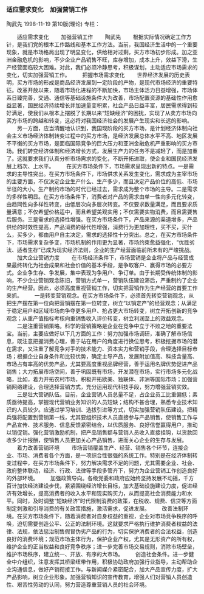 ### 适应需求变化　加强营销工作
陶武先
1998-11-19
第10版(理论)
专栏：

　　适应需求变化
　　加强营销工作
　　陶武先
　　根据实际情况确定工作方针，是我们党的根本工作路线和基本工作方法。当前，我国经济生活中的一个重要现象，就是市场格局出现了明显变化，供给相对过剩，买方市场初步形成。加之亚洲金融危机的影响，不少企业产品销售不旺，库存增加，成本上升，效益下滑，生产经营面临较大困难。对此，我们必须冷静思考，积极谋划，主动适应市场需求的变化，切实加强营销工作。
　　把握市场需求变化
　　世界经济发展的历史表明，买方市场的形成是商品经济发展到一定阶段的产物，是现代市场经济的重要特征。改革开放以来，随着市场化进程的不断加快，市场主体活力日益增强，市场体系日臻完善，交通、通信等基础设施条件大为改善，市场配置资源的基础性作用愈益显著，国民经济持续增长并加速量变积累，社会产品日益丰富，居民需求得到较好满足，使我们从根本上摆脱了长期以来“短缺经济”的困扰，实现了从卖方市场向买方市场的跨越和转变，这必将对我国经济社会的发展产生现实和长远的影响。
　　另一方面，应当清醒地认识到，我国现阶段的买方市场，是计划经济体制向社会主义市场经济体制转变过程中的买方市场，是经济发展总体水平不高、地区发展不平衡的买方市场，是面临国际竞争的巨大压力和亚洲金融危机严重影响的买方市场。我们转变经济体制和经济增长方式，发展生产力的任务不是减轻了，而是加重了。这就要求我们认真分析市场需求的变化，不断开拓进取，使企业和国民经济发展上档次、上水平。
　　在买方市场条件下，市场需求呈现出新的特点。一是需求的主导性突出。在买方市场条件下，市场供求关系发生变化，需求成为主宰市场的主要方面，不仅决定企业生产什么、生产多少，而且决定产品价位的高低、市场半径的大小。生产制约市场的时代已经过去，需求成为整个市场的主导。二是需求的多样性明显。在买方市场条件下，消费者对产品的需求由单一性向多元化转变，由趋同性向多样性转变，由低层次向多层次转变。不仅要求数量满足，而且要求质量满意；不仅希望价格适中，而且希望美观实用；不仅需要实物消费，而且需要售后服务。三是需求的选择性增强。在买方市场条件下，产品来源的渠道增多，产品供给的时效性提高，产品消费的替代性增强，消费行为更加理性，买不买，买什么，买多少，都由用户自主决定，需求的选择性十分突出。总之，在买方市场条件下，市场需求复杂多变，市场机制的作用更为显著，市场约束愈益强化，“优胜劣汰、适者生存”已成为现实经济法则，企业的生产经营面临前所未有的严峻挑战。
　　加大企业营销力度
　　在市场经济条件下，市场营销是企业将产品与经营成果最终转化为社会成果和社会价值的基本手段，是争取客户、赢得市场的必要方式。企业争生存、争发展，集中表现为争用户、争订单。由于长期受传统体制的影响，不少企业营销观念陈旧，营销方式单一，营销队伍建设滞后，严重制约了企业的生产经营。因此，必须高度重视营销工作，切实把营销作为生产经营的首要工作来抓。
　　一是转变营销观念。在买方市场条件下，必须首先转变营销观念，从把生产摆在第一位向把营销摆在第一位转变，树立“以销定产”的经营观念；从满足于稳定用户和区域市场向争夺更多用户、抢占更大市场转变，树立开拓创新的竞争观念；从重产值指标考核向重销售收入评价转变，树立利润至上的效益观念。
　　二是注重营销策略。科学的营销策略是企业在竞争中立于不败之地的重要法宝。当前，主要应做好以下几方面的工作：努力加强市场调研，准确了解市场信息，既注意把握消费心理，善于站在用户的角度进行换位思考，积极挖掘市场的潜在需求，又注重了解竞争对手的技术能力、资本实力和营销手段，合理选择目标市场；根据企业自身条件和比较优势，确定主导产品，发展附加值高、科技含量高、市场占有率高的优势产品，尤其要高度重视品牌经营，善于运用名牌优势促进产品销售；大力拓展市场空间，善于巩固既有市场，开发潜在市场，实行市场多元化战略，比如，着力开拓农村市场，积极开拓欧美、独联体、非洲等国际市场；加强营销网络建设，合理选择营销方式，充分运用现代科技手段，努力增强营销实效。
　　三是壮大营销队伍。目前，企业营销人员总量不足，占企业员工比重偏低；素质亟待提高，掌握现代营销业务知识的人员短缺；结构不甚合理，熟悉专业技术知识的人员较少。应通过学习培训、选拔引进等方式，切实加强营销队伍建设。把精兵强将配置到营销第一线，尤其要组织技术人员直接参与产品销售，使销售工作与产品宣传、技术服务、信息反馈紧密结合，以优质服务、良好信誉赢得用户，推动以销促销。强化营销激励机制，把产品销售额与营销人员收入直接挂钩，以货款回收多少计报酬，使销售人员更加关心产品销售，进而关心企业的生存与发展。
　　着力改善营销环境
　　市场营销覆盖生产、经营、销售各个环节，连接企业、市场、消费者各个方面，是一项综合性很强的系统工作。特别是在经济体制转变过程中，在买方市场条件下，努力解决需求不足的问题，尤其需要企业、社会、政府整体联动，经济、行政、法律等手段多管齐下，努力为企业营销工作创造良好的外部环境。
　　加强政策导向。各级党委和政府应始终坚持发展不动摇，千方百计加快经济建设步伐，紧紧围绕经济增长目标，加大基础设施建设力度，促进经济有效增长，提高消费者的收入水平和现实购买力，从而提高社会消费能力和水平。同时，及时调整“短缺经济”时代限制消费的政策，在税收、规费、信贷等方面制定刺激和引导消费的有关政策措施，激活需求，促进发展。
　　改善法制环境。在买方市场条件下，随着消费者对自身权益的重视，企业对市场竞争秩序的呼唤，迫切需要创造公平、公正的法制环境。这就要求严格执行维护消费者权益的法律、法规，依法惩治制售假冒伪劣产品的行为，切实保护消费者的合法权益，创造良好的消费环境；规范市场主体行为，保护企业产权，尤其是无形资产的所有权，维护企业的正当权益和良好竞争秩序；进一步完善市场交易规则，消除市场壁垒，维护市场秩序，建立统一、开放、有序的大市场。
　　创造社会条件。进一步健全中介组织，注意发挥其桥梁纽带作用，积极协助政府加强行业指导，主动帮助企业沟通信息，做好产销衔接工作。与新闻媒介紧密配合，加大产品宣传力度，扩大产品影响，树立企业形象。加强营销知识的宣传教育，增强人们对营销人员创造性、艰苦性劳动的认同，努力营造尊重营销人员的社会环境。
